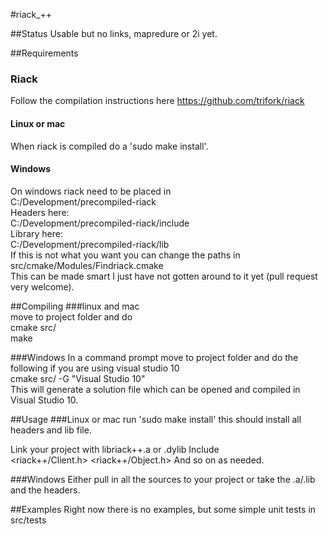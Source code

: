 #riack_++

##Status
Usable but no links, mapredure or 2i yet.

##Requirements
### Riack
Follow the compilation instructions here https://github.com/trifork/riack

#### Linux or mac
When riack is compiled do a 'sudo make install'.

#### Windows
On windows riack need to be placed in  
C:/Development/precompiled-riack  
Headers here:  
C:/Development/precompiled-riack/include  
Library here:  
C:/Development/precompiled-riack/lib  
If this is not what you want you can change the paths in src/cmake/Modules/Findriack.cmake  
This can be made smart I just have not gotten around to it yet (pull request very welcome).

##Compiling
###linux and mac  
move to project folder and do  
cmake src/  
make  

###Windows
In a command prompt move to project folder and do the following if you are using visual studio 10  
cmake src/ -G "Visual Studio 10"  
This will generate a solution file which can be opened and compiled in Visual Studio 10.

##Usage
###Linux or mac
run 'sudo make install'
this should install all headers and lib file.  

Link your project with libriack++.a or .dylib
Include  
<riack++/Client.h>
<riack++/Object.h>
And so on as needed.

###Windows
Either pull in all the sources to your project or take the .a/.lib and the headers.

##Examples
Right now there is no examples, but some simple unit tests in src/tests



